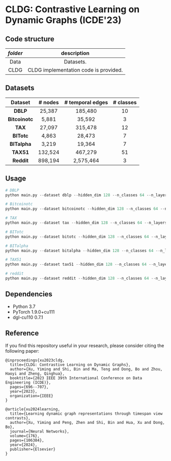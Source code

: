# CLDG: Contrastive Learning on Dynamic Graphs (ICDE'23)
## Code structure
| *folder*  |                         description                          |
| :-------: | :----------------------------------------------------------: |
|   Data    |      Datasets.       |
|   CLDG    | CLDG implementation code is provided. |

## Datasets

| **Dataset** | # nodes |  # temporal edges  | # classes |
| :---------: | :--------: | :-----: | :--------: |
|  **DBLP**   |     25,387      | 185,480 |     10      |
|  **Bitcoinotc**   |     5,881      | 35,592 |     3      |
|  **TAX**   |     27,097      | 315,478 |     12      |
|  **BITotc**   |     4,863      | 28,473 |     7      |
|  **BITalpha**   |     3,219      | 19,364 |     7      |
| **TAX51** | 132,524 | 467,279 | 51 |
| **Reddit** | 898,194 | 2,575,464 | 3 |

## Usage
```python
# DBLP
python main.py --dataset dblp --hidden_dim 128 --n_classes 64 --n_layers 2 --fanout 20,20 --snapshots 4 --views 4 --strategy sequential --epochs 200 --GPU 0

# Bitcoinotc
python main.py --dataset bitcoinotc --hidden_dim 128 --n_classes 64 --n_layers 2 --fanout 10,10 --snapshots 4 --views 3 --strategy sequential --dataloader_size 64 --epochs 25 --GPU 0

# TAX
python main.py --dataset tax --hidden_dim 128 --n_classes 64 --n_layers 2 --fanout 20,20 --snapshots 4 --views 4 --strategy sequential --epochs 200 --GPU 0

# BITotc
python main.py --dataset bitotc --hidden_dim 128 --n_classes 64 --n_layers 2 --fanout 10,10 --snapshots 4 --views 4 --strategy random --epochs 50 --GPU 0

# BITalpha
python main.py --dataset bitalpha --hidden_dim 128 --n_classes 64 --n_layers 2 --fanout 20,20 --snapshots 6 --views 4 --strategy sequential --epochs 200 --GPU 0

# TAX51
python main.py --dataset tax51 --hidden_dim 128 --n_classes 64 --n_layers 2 --fanout 20,20 --snapshots 8 --views 5 --strategy random --epochs 200 --GPU 0

# reddit
python main.py --dataset reddit --hidden_dim 128 --n_classes 64 --n_layers 2 --fanout 20,20 --snapshots 5 --views 4 --strategy random --epochs 200 --GPU 0
```

## Dependencies

- Python 3.7
- PyTorch 1.9.0+cu111
- dgl-cu110 0.7.1

## Reference
If you find this repository useful in your research, please consider citing the following paper:
```
@inproceedings{xu2023cldg,
  title={CLDG: Contrastive Learning on Dynamic Graphs},
  author={Xu, Yiming and Shi, Bin and Ma, Teng and Dong, Bo and Zhou, Haoyi and Zheng, Qinghua},
  booktitle={2023 IEEE 39th International Conference on Data Engineering (ICDE)},
  pages={696--707},
  year={2023},
  organization={IEEE}
}

@article{xu2024learning,
  title={Learning dynamic graph representations through timespan view contrasts},
  author={Xu, Yiming and Peng, Zhen and Shi, Bin and Hua, Xu and Dong, Bo},
  journal={Neural Networks},
  volume={176},
  pages={106384},
  year={2024},
  publisher={Elsevier}
}
```
